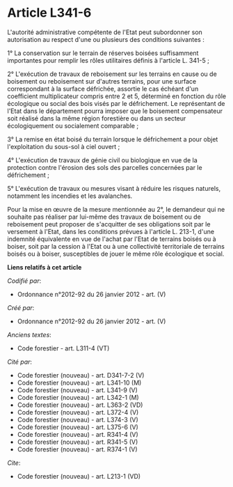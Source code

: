 # Article L341-6

L'autorité administrative compétente de l'Etat peut subordonner son autorisation au respect d'une ou plusieurs des conditions
suivantes : 

1° La conservation sur le terrain de réserves boisées suffisamment importantes pour remplir les rôles utilitaires définis à
l'article L. 341-5 ; 

2° L'exécution de travaux de reboisement sur les terrains en cause ou de boisement ou reboisement sur d'autres terrains, pour
une surface correspondant à la surface défrichée, assortie le cas échéant d'un coefficient multiplicateur compris entre 2 et
5, déterminé en fonction du rôle écologique ou social des bois visés par le défrichement. Le représentant de l'Etat dans le
département pourra imposer que le boisement compensateur soit réalisé dans la même région forestière ou dans un secteur
écologiquement ou socialement comparable ; 

3° La remise en état boisé du terrain lorsque le défrichement a pour objet l'exploitation du sous-sol à ciel ouvert ; 

4° L'exécution de travaux de génie civil ou biologique en vue de la protection contre l'érosion des sols des parcelles
concernées par le défrichement ; 

5° L'exécution de travaux ou mesures visant à réduire les risques naturels, notamment les incendies et les avalanches. 

Pour la mise en œuvre de la mesure mentionnée au 2°, le demandeur qui ne souhaite pas réaliser par lui-même des travaux de
boisement ou de reboisement peut proposer de s'acquitter de ses obligations soit par le versement à l'Etat, dans les
conditions prévues à l'article L. 213-1, d'une indemnité équivalente en vue de l'achat par l'Etat de terrains boisés ou à
boiser, soit par la cession à l'Etat ou à une collectivité territoriale de terrains boisés ou à boiser, susceptibles de jouer
le même rôle écologique et social.

**Liens relatifs à cet article**

_Codifié par_:

  - Ordonnance n°2012-92 du 26 janvier 2012 - art. (V)

_Créé par_:

  - Ordonnance n°2012-92 du 26 janvier 2012 - art. (V)

_Anciens textes_:

  - Code forestier - art. L311-4 (VT)

_Cité par_:

  - Code forestier (nouveau) - art. D341-7-2 (V)
  - Code forestier (nouveau) - art. L341-10 (M)
  - Code forestier (nouveau) - art. L341-9 (V)
  - Code forestier (nouveau) - art. L342-1 (M)
  - Code forestier (nouveau) - art. L363-2 (VD)
  - Code forestier (nouveau) - art. L372-4 (V)
  - Code forestier (nouveau) - art. L374-3 (V)
  - Code forestier (nouveau) - art. L375-6 (V)
  - Code forestier (nouveau) - art. R341-4 (V)
  - Code forestier (nouveau) - art. R341-5 (V)
  - Code forestier (nouveau) - art. R374-1 (V)

_Cite_:

  - Code forestier (nouveau) - art. L213-1 (VD)
